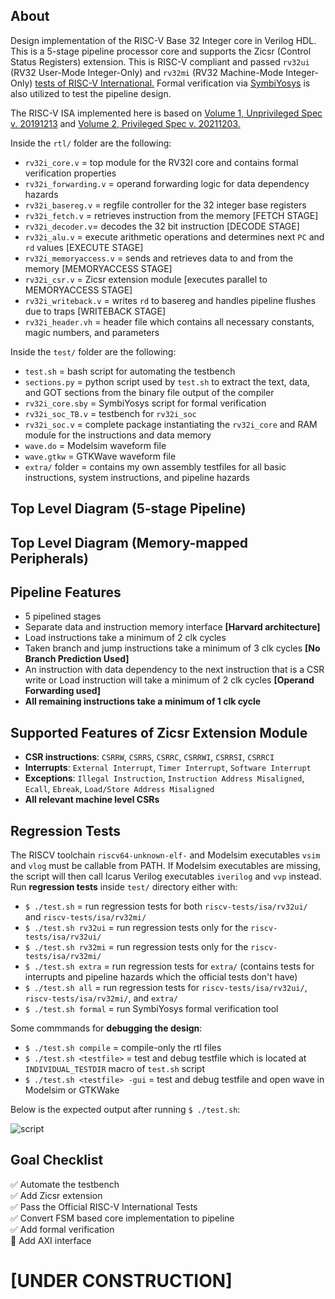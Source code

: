 ## About
Design implementation of the RISC-V Base 32 Integer core in Verilog HDL. This is a 5-stage pipeline processor core and supports the Zicsr (Control Status Registers) extension. This is RISC-V compliant and passed `rv32ui` (RV32 User-Mode Integer-Only) and `rv32mi` (RV32 Machine-Mode Integer-Only) [tests of RISC-V International.](https://github.com/riscv-software-src/riscv-tests) Formal verification via [SymbiYosys](https://github.com/YosysHQ/sby) is also utilized to  test the pipeline design. 

The RISC-V ISA implemented here is based on [Volume 1, Unprivileged Spec v. 20191213](https://github.com/riscv/riscv-isa-manual/releases/tag/Ratified-IMAFDQC) and [Volume 2, Privileged Spec v. 20211203.](https://github.com/riscv/riscv-isa-manual/releases/tag/Priv-v1.12) 

Inside the `rtl/` folder are the following:  
 - `rv32i_core.v` = top module for the RV32I core and contains formal verification properties
 - `rv32i_forwarding.v` = operand forwarding logic for data dependency hazards
 - `rv32i_basereg.v` = regfile controller for the 32 integer base registers 
 - `rv32i_fetch.v` =  retrieves instruction from the memory [FETCH STAGE]
 - `rv32i_decoder.v`= decodes the 32 bit instruction [DECODE STAGE]
 - `rv32i_alu.v` =  execute arithmetic operations and determines next `PC` and `rd` values [EXECUTE STAGE]
 - `rv32i_memoryaccess.v` = sends and retrieves data to and from the memory [MEMORYACCESS STAGE]
 - `rv32i_csr.v` = Zicsr extension module [executes parallel to MEMORYACCESS STAGE]
 - `rv32i_writeback.v` = writes `rd` to basereg and handles pipeline flushes due to traps [WRITEBACK STAGE]
 - `rv32i_header.vh` = header file which contains all necessary constants, magic numbers, and parameters
 
 Inside the `test/` folder are the following: 
 - `test.sh` = bash script for automating the testbench
 - `sections.py` = python script used by `test.sh` to extract the text, data, and GOT sections from the binary file output of the compiler
 - `rv32i_core.sby` = SymbiYosys script for formal verification
 - `rv32i_soc_TB.v` = testbench for `rv32i_soc`
 - `rv32i_soc.v` = complete package instantiating the `rv32i_core` and RAM module for the instructions and data memory
 - `wave.do` = Modelsim waveform file
 - `wave.gtkw` = GTKWave waveform file
 - `extra/` folder = contains my own assembly testfiles for all basic instructions, system instructions, and pipeline hazards
 
## Top Level Diagram (5-stage Pipeline)

## Top Level Diagram (Memory-mapped Peripherals)

## Pipeline Features
 - 5 pipelined stages  
 - Separate data and instruction memory interface **[Harvard architecture]**  
 - Load instructions take a minimum of 2 clk cycles   
 - Taken branch and jump instructions take a minimum of 3 clk cycles **[No Branch Prediction Used]**  
 - An instruction with data dependency to the next instruction that is a CSR write or Load instruction will take a minimum of 2 clk cycles **[Operand Forwarding used]**   
 - **All remaining instructions take a minimum of 1 clk cycle**   

## Supported Features of Zicsr Extension Module
 - **CSR instructions**: `CSRRW`, `CSRRS`, `CSRRC`, `CSRRWI`, `CSRRSI`, `CSRRCI`
 - **Interrupts**: `External Interrupt`, `Timer Interrupt`, `Software Interrupt`
 - **Exceptions**: `Illegal Instruction`, `Instruction Address Misaligned`, `Ecall`, `Ebreak`, `Load/Store Address Misaligned`
 - **All relevant machine level CSRs**



## Regression Tests
The RISCV toolchain `riscv64-unknown-elf-` and Modelsim executables `vsim` and `vlog` must be callable from PATH. If Modelsim executables are missing, the script will then call Icarus Verilog executables `iverilog` and `vvp` instead. Run **regression tests** inside `test/` directory either with:
 - `$ ./test.sh` = run regression tests for both `riscv-tests/isa/rv32ui/` and `riscv-tests/isa/rv32mi/`
 - `$ ./test.sh rv32ui` = run regression tests only for the `riscv-tests/isa/rv32ui/`
 - `$ ./test.sh rv32mi` = run regression tests only for the `riscv-tests/isa/rv32mi/`
 - `$ ./test.sh extra` =  run regression tests for `extra/` (contains tests for interrupts and pipeline hazards which the official tests don't have)
 - `$ ./test.sh all` = run regression tests for `riscv-tests/isa/rv32ui/`, `riscv-tests/isa/rv32mi/`, and `extra/`  
 - `$ ./test.sh formal` = run SymbiYosys formal verification tool 
 
 Some commmands for **debugging the design**:
 - `$ ./test.sh compile` = compile-only the rtl files
 - `$ ./test.sh <testfile>` = test and debug testfile <testfile> which is located at `INDIVIDUAL_TESTDIR` macro of `test.sh` script
 - `$ ./test.sh <testfile> -gui` = test and debug testfile <testfile> and open wave in Modelsim or GTKWake

Below is the expected output after running `$ ./test.sh`:   

![script](https://user-images.githubusercontent.com/87559347/177756950-deb237cf-000b-4cf2-97c4-91f3eda8c664.png)


## Goal Checklist
 :white_check_mark: Automate the testbench   
 :white_check_mark: Add Zicsr extension   
 :white_check_mark: Pass the Official RISC-V International Tests   
 :white_check_mark: Convert FSM based core implementation to pipeline   
 :white_check_mark: Add formal verification  
 :black_square_button: Add AXI interface  
 
# [UNDER CONSTRUCTION] 
